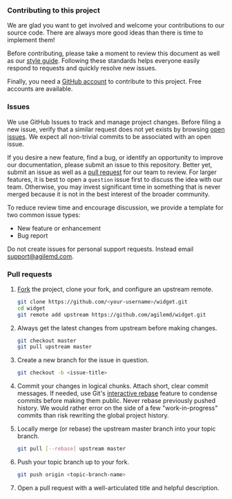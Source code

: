 ### Contributing to this project

We are glad you want to get involved and welcome your contributions to our source code. There are always more good ideas than there is time to implement them!

Before contributing, please take a moment to review this document as well as our [style guide](https://github.com/agilemd/widget/wiki/Style-Guide). Following these standards helps everyone easily respond to requests and quickly resolve new issues.

Finally, you need a [GitHub account](https://github.com/join) to contribute to this project. Free accounts are available.


### Issues

We use GitHub Issues to track and manage project changes. Before filing a new issue, verify that a similar request does not yet exists by browsing [open issues](https://github.com/agilemd/widget/issues). We expect all non-trivial commits to be associated with an open issue.

If you desire a new feature, find a bug, or identify an opportunity to improve our documentation, please submit an issue to this repository. Better yet, submit an issue as well as a [pull request](https://help.github.com/articles/using-pull-requests) for our team to review. For larger features, it is best to open a `question` issue first to discuss the idea with our team. Otherwise, you may invest significant time in something that is never merged because it is not in the best interest of the broader community.

To reduce review time and encourage discussion, we provide a template for two common issue types:

- New feature or enhancement
- Bug report

Do not create issues for personal support requests. Instead email support@agilemd.com.


### Pull requests


1. [Fork](https://github.com/agilemd/widget/fork) the project, clone your fork, and configure an upstream remote.

   ```bash
   git clone https://github.com/<your-username>/widget.git
   cd widget
   git remote add upstream https://github.com/agilemd/widget.git
   ```

2. Always get the latest changes from upstream before making changes.

   ```bash
   git checkout master
   git pull upstream master
   ```

3. Create a new branch for the issue in question.

   ```bash
   git checkout -b <issue-title>
   ```

4. Commit your changes in logical chunks. Attach short, clear commit messages. If needed, use Git's
   [interactive rebase](https://help.github.com/articles/about-git-rebase) feature to condense commits before making them public. Never rebase previously pushed history. We would rather error on the side of a few "work-in-progress" commits than risk rewriting the global project history.

5. Locally merge (or rebase) the upstream master branch into your topic branch.

   ```bash
   git pull [--rebase] upstream master
   ```

6. Push your topic branch up to your fork.

   ```bash
   git push origin <topic-branch-name>
   ```

7. Open a pull request with a well-articulated title and helpful description.
